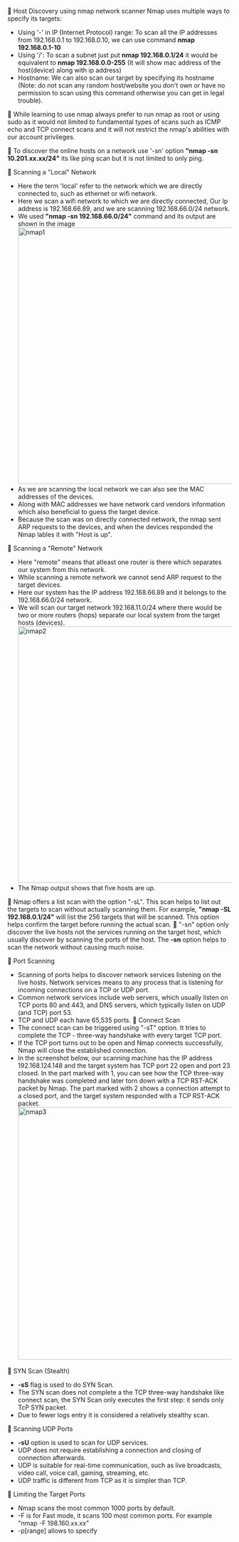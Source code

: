 🔴 Host Discovery using nmap network scanner
Nmap uses multiple ways to specify its targets:
- Using '-' in IP (Internet Protocol) range: To scan all the IP addresses from 192.168.0.1 to 192.168.0.10, we can use command **nmap 192.168.0.1-10**
- Using '/': To scan a subnet just put **nmap 192.168.0.1/24** it would be equivalent to **nmap 192.168.0.0-255** (It will show mac address of the host(device) along with ip address)
- Hostname: We can also scan our target by specifying its hostname (Note: do not scan any random host/website you don't own or have no permission to scan using this command otherwise you can get in legal trouble).

🔴 While learning to use nmap always prefer to run nmap as root or using sudo as it would not limited to fundamental types of scans such as ICMP echo and TCP connect scans and it will not restrict the nmap's abilities with  our account privileges.

🔴 To discover the online hosts on a network use '-sn' option **"nmap -sn 10.201.xx.xx/24"** its like ping scan but it is not limited to only ping.

🔴 Scanning a "Local" Network
- Here the term 'local' refer to the network which we are directly connected to, such as ethernet or wifi network.
- Here we scan a wifi network to which we are directly connected, Our Ip address is 192.168.66.89, and we are scanning 192.168.66.0/24 network.
- We used **"nmap -sn 192.168.66.0/24"** command and its output are shown in the image <img width="1740" height="576" alt="nmap1" src="https://github.com/user-attachments/assets/0173a206-f903-4269-b804-e38f11907b3f" />
- As we are scanning the local network we can also see the MAC addresses of the devices. 
- Along with MAC addresses we have network card vendors information which also beneficial to guess the target device.
- Because the scan was on directly connected network, the nmap sent ARP requests to the devices, and when the devices responded the Nmap lables it with "Host is up".

🔴 Scanning a "Remote" Network
- Here "remote" means that atleast one router is there which separates our system from this network.
- While scanning a remote network we cannot send ARP request to the target devices.
- Here our system has the IP address 192.168.66.89 and it belongs to the 192.168.66.0/24 network.
- We will scan our target network 192.168.11.0/24 where there would be two or more routers (hops) separate our local system from the target hosts (devices).<img width="1788" height="576" alt="nmap2" src="https://github.com/user-attachments/assets/0bfbe559-c808-4ad7-ba56-57cd2dc36099" />
- The Nmap output shows that five hosts are up.

🔴 Nmap offers a list scan with the option "-sL". This scan helps to list out the targets to scan without actually scanning them. For example, **"nmap -SL 192.168.0.1/24"** will list the 256 targets that will be scanned. This option helps confirm the target before running the actual scan.
🔴 "-sn" option only discover the live hosts not the services running on the target host, which usually discover by scanning the ports of the host. The **-sn** option helps to scan the network without causing much noise.

🔴 Port Scanning
- Scanning of ports helps to discover network services listening on the live hosts. Network services means to any process that is listening for incoming connections on a TCP or UDP port.
- Common network services include web servers, which usually listen on TCP ports 80 and 443, and DNS servers, which typically listen on UDP (and TCP) port 53.
- TCP and UDP each have 65,535 ports.
🔴 Connect Scan
- The connect scan can be triggered using "-sT" option. It tries to complete the TCP - three-way handshake with every target TCP port.
- If the TCP port turns out to be open and Nmap connects successfully, Nmap will close the established connection.
- In the screenshot below, our scanning machine has the IP address 192.168.124.148 and the target system has TCP port 22 open and port 23 closed. In the part marked with 1, you can see how the TCP three-way handshake was completed and later torn down with a TCP RST-ACK packet by Nmap. The part marked with 2 shows a connection attempt to a closed port, and the target system responded with a TCP RST-ACK packet. <img width="951" height="567" alt="nmap3" src="https://github.com/user-attachments/assets/e512f384-8c0b-4aa4-87b5-b7f53ae84120" />

🔴 SYN Scan (Stealth)
- **-sS** flag is used to do SYN Scan.
- The SYN scan does not complete a the TCP three-way handshake like connect scan, the SYN Scan only executes the first step: it sends only TcP SYN packet.
- Due to fewer logs entry it is considered a relatively stealthy scan.
  
🔴 Scanning UDP Ports
- **-sU** option is used to scan for UDP services.
- UDP does not require establishing a connection and closing of connection afterwards.
- UDP is suitable for real-time communication, such as live broadcasts, video call, voice call, gaming, streaming, etc.
- UDP traffic is different from TCP as it is simpler than TCP.

🔴 Limiting the Target Ports
- Nmap scans the most common 1000 ports by default.
- -F is for Fast mode, it scans 100 most common ports. For example "nmap -F 198.160.xx.xx"
- -p[range] allows to specify 
